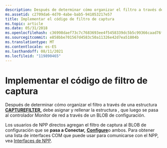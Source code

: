 ```yaml
---
description: Después de determinar cómo organizar el filtro a través de una estructura CAPTUREFILTER, debe asignar y rellenar la estructura , que luego se pasa al controlador Monitor de red a través de un BLOB de configuración.
ms.assetid: c2709da6-4d70-4abe-bab5-941053217e57
title: Implementar el código de filtro de captura
ms.topic: article
ms.date: 05/31/2018
ms.openlocfilehash: c36998daef73c7c7683693ee4f5458339dc5b5c99366caad76f5f6b4283197cb
ms.sourcegitcommit: e858bbe701567d4583c50a11326e42d7ea51804b
ms.translationtype: MT
ms.contentlocale: es-ES
ms.lasthandoff: 08/11/2021
ms.locfileid: "119890465"
---
```

# <a name="implementing-the-capture-filter-code"></a>Implementar el código de filtro de captura

Después de determinar cómo organizar el filtro a través de una estructura [**CAPTUREFILTER,**](capturefilter.md) debe asignar y rellenar la estructura , que luego se pasa al controlador Monitor de red a través de un BLOB de configuración.

Los usuarios de NPP directos agregan el filtro de captura al BLOB de configuración que se **pasa a Conectar,** [**Configure**](configure.md)o ambos. Para obtener una lista de interfaces COM que puede usar para comunicarse con el NPP, vea [Interfaces de NPP](npp-interfaces.md).

 

 



